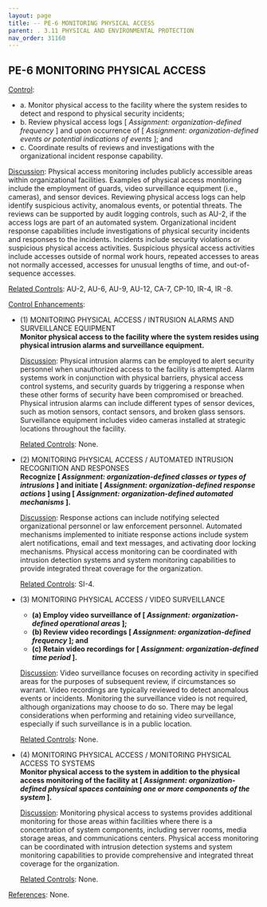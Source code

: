 ```yaml
---
layout: page
title: -- PE-6 MONITORING PHYSICAL ACCESS 
parent: . 3.11 PHYSICAL AND ENVIRONMENTAL PROTECTION 
nav_order: 31160 
---
```


## PE-6 MONITORING PHYSICAL ACCESS

<ins>Control</ins>:
* a. Monitor physical access to the facility where the system resides to detect and respond to physical security incidents;
* b. Review physical access logs [ _Assignment: organization-defined frequency_ ] and upon occurrence of [ _Assignment: organization-defined events or potential indications of events_ ];
and
* c. Coordinate results of reviews and investigations with the organizational incident response capability.

<ins>Discussion</ins>: Physical access monitoring includes publicly accessible areas within organizational facilities. Examples of physical access monitoring include the employment of guards, video surveillance equipment (i.e., cameras), and sensor devices. Reviewing physical access logs can help identify suspicious activity, anomalous events, or potential threats. The reviews can be supported by audit logging controls, such as AU-2, if the access logs are part of an automated system. Organizational incident response capabilities include investigations of physical security incidents and responses to the incidents. Incidents include security violations or suspicious physical access activities. Suspicious physical access activities include accesses outside of normal work hours, repeated accesses to areas not normally accessed, accesses for unusual lengths of time, and out-of-sequence accesses.

<ins>Related Controls</ins>: AU-2, AU-6, AU-9, AU-12, CA-7, CP-10, IR-4, IR -8.

<ins>Control Enhancements</ins>:

* (1) MONITORING PHYSICAL ACCESS / INTRUSION ALARMS AND SURVEILLANCE EQUIPMENT<br>
**Monitor physical access to the facility where the system resides using physical intrusion alarms and surveillance equipment.**

    <ins>Discussion</ins>: Physical intrusion alarms can be employed to alert security personnel when unauthorized access to the facility is attempted. Alarm systems work in conjunction with physical barriers, physical access control systems, and security guards by triggering a response when these other forms of security have been compromised or breached. Physical intrusion alarms can include different types of sensor devices, such as motion sensors, contact sensors, and broken glass sensors. Surveillance equipment includes video cameras installed at strategic locations throughout the facility.

    <ins>Related Controls</ins>: None.

* (2) MONITORING PHYSICAL ACCESS / AUTOMATED INTRUSION RECOGNITION AND RESPONSES<br>
**Recognize [ _Assignment: organization-defined classes or types of intrusions_ ] and initiate [ _Assignment: organization-defined response actions_ ] using [ _Assignment: organization-defined automated mechanisms_ ].**

    <ins>Discussion</ins>: Response actions can include notifying selected organizational personnel or law enforcement personnel. Automated mechanisms implemented to initiate response actions include system alert notifications, email and text messages, and activating door locking mechanisms. Physical access monitoring can be coordinated with intrusion detection systems and system monitoring capabilities to provide integrated threat coverage for the organization.

    <ins>Related Controls</ins>: SI-4.

* (3) MONITORING PHYSICAL ACCESS / VIDEO SURVEILLANCE<br>
    * **(a) Employ video surveillance of [ _Assignment: organization-defined operational areas_ ];**
    * **(b) Review video recordings [ _Assignment: organization-defined frequency_ ]; and**
    * **(c) Retain video recordings for [ _Assignment: organization-defined time period_ ].**
    
    <ins>Discussion</ins>: Video surveillance focuses on recording activity in specified areas for the purposes of subsequent review, if circumstances so warrant. Video recordings are typically reviewed to detect anomalous events or incidents. Monitoring the surveillance video is not required, although organizations may choose to do so. There may be legal considerations when performing and retaining video surveillance, especially if such surveillance is in a public location.

    <ins>Related Controls</ins>: None.

* (4) MONITORING PHYSICAL ACCESS / MONITORING PHYSICAL ACCESS TO SYSTEMS<br>
**Monitor physical access to the system in addition to the physical access monitoring of the facility at [ _Assignment: organization-defined physical spaces containing one or more components of the system_ ].**

    <ins>Discussion</ins>: Monitoring physical access to systems provides additional monitoring for those areas within facilities where there is a concentration of system components, including server rooms, media storage areas, and communications centers. Physical access monitoring can be coordinated with intrusion detection systems and system monitoring capabilities to provide comprehensive and integrated threat coverage for the organization.

    <ins>Related Controls</ins>: None.

<ins>References</ins>: None.


